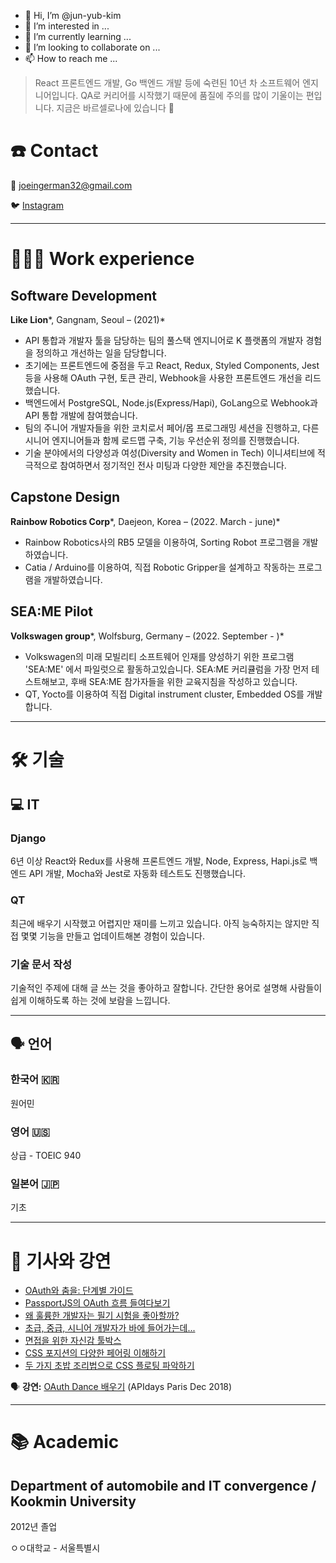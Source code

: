 - 👋 Hi, I’m @jun-yub-kim
- 👀 I’m interested in ...
- 🌱 I’m currently learning ...
- 💞️ I’m looking to collaborate on ...
- 📫 How to reach me ...

<!---
jun-yub-kim/jun-yub-kim is a ✨ special ✨ repository because its `README.md` (this file) appears on your GitHub profile.
You can click the Preview link to take a look at your changes.
--->



> React 프론트엔드 개발, Go 백엔드 개발 등에 숙련된 10년 차 소프트웨어 엔지니어입니다. QA로 커리어를 시작했기 때문에 품질에 주의를 많이 기울이는 편입니다. 지금은 바르셀로나에 있습니다 🌊
> 
> 

# ☎️ Contact

📧 joeingerman32@gmail.com

🐦 [Instagram](https://www.instagram.com/joejoejoejoe_97/) 

---

# **👩🏻‍💻** Work experience

## Software Development

**Like Lion***, Gangnam, Seoul – (2021)*

- API 통합과 개발자 툴을 담당하는 팀의 풀스택 엔지니어로 K 플랫폼의 개발자 경험을 정의하고 개선하는 일을 담당합니다.
- 초기에는 프론트엔드에 중점을 두고 React, Redux, Styled Components, Jest 등을 사용해 OAuth 구현, 토큰 관리, Webhook을 사용한 프론트엔드 개선을 리드했습니다.
- 백엔드에서 PostgreSQL, Node.js(Express/Hapi), GoLang으로 Webhook과 API 통합 개발에 참여했습니다.
- 팀의 주니어 개발자들을 위한 코치로서 페어/몹 프로그래밍 세션을 진행하고, 다른 시니어 엔지니어들과 함께 로드맵 구축, 기능 우선순위 정의를 진행했습니다.
- 기술 분야에서의 다양성과 여성(Diversity and Women in Tech) 이니셔티브에 적극적으로 참여하면서 정기적인 전사 미팅과 다양한 제안을 추진했습니다.

## Capstone Design

**Rainbow Robotics Corp***, Daejeon, Korea  – (2022. March - june)*

- Rainbow Robotics사의 RB5 모델을 이용하여, Sorting Robot 프로그램을 개발하였습니다.
- Catia / Arduino를 이용하여, 직접 Robotic Gripper을 설계하고 작동하는 프로그램을 개발하였습니다.

## SEA:ME Pilot

**Volkswagen group***, Wolfsburg, Germany – (2022. September - )*

- Volkswagen의 미래 모빌리티 소프트웨어 인재를 양성하기 위한 프로그램 'SEA:ME' 에서 파일럿으로 활동하고있습니다. SEA:ME 커리큘럼을 가장 먼저 테스트해보고, 후배 SEA:ME 참가자들을 위한 교육지침을 작성하고 있습니다.
- QT, Yocto를 이용하여 직접 Digital instrument cluster, Embedded OS를 개발합니다.

---

# 🛠 기술

## 💻 IT

### Django

6년 이상 React와 Redux를 사용해 프론트엔드 개발, Node, Express, Hapi.js로 백엔드 API 개발, Mocha와 Jest로 자동화 테스트도 진행했습니다.

### QT

최근에 배우기 시작했고 어렵지만 재미를 느끼고 있습니다. 아직 능숙하지는 않지만 직접 몇몇 기능을 만들고 업데이트해본 경험이 있습니다.

### 기술 문서 작성

기술적인 주제에 대해 글 쓰는 것을 좋아하고 잘합니다. 간단한 용어로 설명해 사람들이 쉽게 이해하도록 하는 것에 보람을 느낍니다.

---

## 🗣 언어

### 한국어 🇰🇷

원어민

### 영어 🇺🇸

상급 - TOEIC 940

### 일본어 🇯🇵

기초

---

# 📜 기사와 강연

- [OAuth와 춤을: 단계별 가이드](https://dev.to/anabella/dancing-with-oauth-emp)
- [PassportJS의 OAuth 흐름 들여다보기](https://dev.to/anabella/a-peep-beneath-the-hood-of-passportjs-oauth-flow-eb5)
- [왜 훌륭한 개발자는 필기 시험을 좋아할까?](https://dev.to/anabella/why-do-great-developers-love-writing-tests-1o6j)
- [초급, 중급, 시니어 개발자가 바에 들어가는데...](https://dev.to/anabella/a-junior-a-mid-and-a-senior-dev-walk-into-a-bar-414f)
- [면접을 위한 자신감 툴박스](https://dev.to/typeform/the-self-confidence-toolbox-for-job-interviews-4k3j)
- [CSS 포지션의 다양한 페어링 이해하기](https://dev.to/anabella/understanding-the-different-pairings-of-css-position-flavours-5855)
- [두 가지 초밥 조리법으로 CSS 플로팅 파악하기](https://dev.to/anabella/figuring-out-css-floats-with-sushi-recipes-2c5o)

🗣 **강연:** [OAuth Dance 배우기](https://www.youtube.com/watch?v=ec2NBIoaUCM&t=1s) (APIdays Paris Dec 2018)

---

# 📚 Academic

## **Department of automobile and IT convergence / Kookmin University**

2012년 졸업

ㅇㅇ대학교 - 서울특별시
